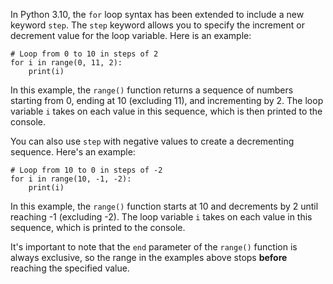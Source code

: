 In Python 3.10, the `for` loop syntax has been extended to include a new keyword `step`. The `step` keyword allows you to specify the increment or decrement value for the loop variable. Here is an example:

```
# Loop from 0 to 10 in steps of 2
for i in range(0, 11, 2):
    print(i)
```

In this example, the `range()` function returns a sequence of numbers starting from 0, ending at 10 (excluding 11), and incrementing by 2. The loop variable `i` takes on each value in this sequence, which is then printed to the console.

You can also use `step` with negative values to create a decrementing sequence. Here's an example:

```
# Loop from 10 to 0 in steps of -2
for i in range(10, -1, -2):
    print(i)
```

In this example, the `range()` function starts at 10 and decrements by 2 until reaching -1 (excluding -2). The loop variable `i` takes on each value in this sequence, which is printed to the console.

It's important to note that the `end` parameter of the `range()` function is always exclusive, so the range in the examples above stops **before** reaching the specified value.